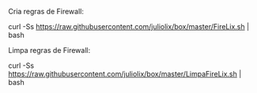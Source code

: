 Cria regras de Firewall:

curl -Ss https://raw.githubusercontent.com/juliolix/box/master/FireLix.sh | bash 

Limpa regras de Firewall:

curl -Ss https://raw.githubusercontent.com/juliolix/box/master/LimpaFireLix.sh | bash 

